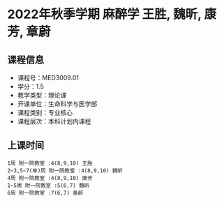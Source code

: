 # 2022年秋季学期 麻醉学 王胜, 魏昕, 康芳, 章蔚






## 课程信息

- 课程号：MED3009.01
- 学分：1.5
- 教学类型：理论课
- 开课单位：生命科学与医学部
- 课程类别：专业核心
- 课程层次：本科计划内课程

## 上课时间

```
1周 附一院教室 :4(8,9,10) 王胜
2~3,5~7(单)周 附一院教室 :4(8,9,10) 魏昕
4周 附一院教室 :4(8,9,10) 康芳
1~5周 附一院教室 :5(6,7) 魏昕
6周 附一院教室 :7(6,7) 章蔚
```

